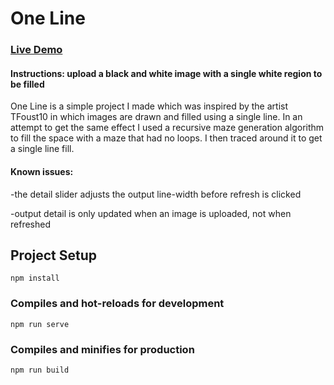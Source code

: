 # One Line
### [Live Demo](https://adamnizol.github.io/oneline/)
#### Instructions: upload a black and white image with a single white region to be filled

One Line is a simple project I made which was inspired by the artist TFoust10 in which images are drawn and filled using a single line. In an attempt to get the same effect I used a recursive maze generation algorithm to fill the space with a maze that had no loops. I then traced around it to get a single line fill.


#### Known issues: 
-the detail slider adjusts the output line-width before refresh is clicked

-output detail is only updated when an image is uploaded, not when refreshed

## Project Setup
```
npm install
```

### Compiles and hot-reloads for development
```
npm run serve
```

### Compiles and minifies for production
```
npm run build
``` 
